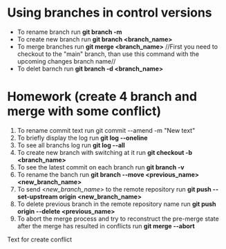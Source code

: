 # Using branches in control versions

* To rename branch run **git branch -m <name>**
* To create new branch run **git branch <branch_name>**
* To merge branches run **git merge <branch_name>**
//First you need to checkout to the "main" branch, than use this command with the upcoming changes branch name//
* To delet barnch run **git branch -d <branch_name>**

# Homework (create 4 branch and merge with some conflict)

1. To rename commit text run git commit --amend -m "New text"
2.  To briefly display the log run **git log --oneline**
3. To see all branchs log run **git log --all**
4. To create new branch with switching at it run **git checkout -b <branch_name>**
5. To see the latest commit on each branch run **git branch -v**
6. To rename the banch run **git branch --move <previous_name> <new_branch_name>**
7. To send <_new_branch_name_> to the remote repository run **git push --set-upstream origin <new_branch_name>**
8. To delete previous branch in the remote repository name run **git push origin --delete <previous_name>**
9. To abort the merge process and try to reconstruct the pre-merge state after the merge has resulted in conflicts run **git merge --abort**

Text for create conflict
